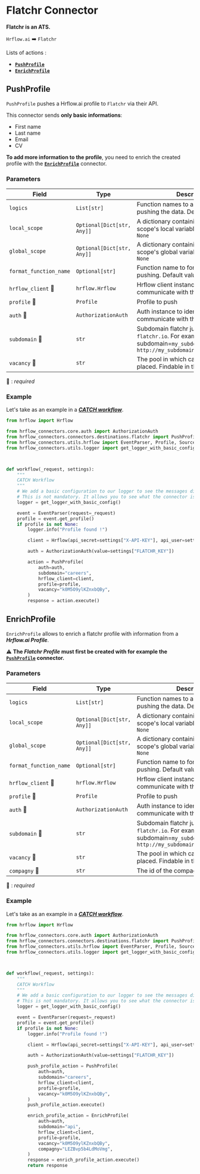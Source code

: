 # Flatchr Connector
**Flatchr is an ATS.**

`Hrflow.ai` :arrow_right: `Flatchr`

Lists of actions :
* [**`PushProfile`**](#pushprofile)
* [**`EnrichProfile`**](#enrichprofile)

## PushProfile

`PushProfile` pushes a Hrflow.ai profile to `Flatchr` via their API.

This connector sends **only basic informations**:
* First name
* Last name
* Email
* CV

**To add more information to the profile**, you need to enrich the created profile with the [**`EnrichProfile`**](#enrichprofile) connector.

### Parameters

| Field | Type | Description |
| ----- | ---- | ----------- |
| `logics`  | `List[str]` | Function names to apply as filter before pushing the data. Default value : `[]`        |
| `local_scope`  | `Optional[Dict[str, Any]]` | A dictionary containing the current scope's local variables. Default value : `None`        |
| `global_scope`  | `Optional[Dict[str, Any]]` | A dictionary containing the current scope's global variables. Default value : `None`       |
| `format_function_name`  | `Optional[str]` | Function name to format job before pushing. Default value : `None`        |
| `hrflow_client` :red_circle: | `hrflow.Hrflow` | Hrflow client instance used to communicate with the Hrflow.ai API        |
| `profile` :red_circle: | `Profile` | Profile to push        |
| `auth` :red_circle: | `AuthorizationAuth` | Auth instance to identify and communicate with the platform        |
| `subdomain` :red_circle: | `str` | Subdomain flatchr just before `flatchr.io`. For example subdomain=`my_subdomain.my` in `http://my_subdomain.my.flatchr.io/ABC`        |
| `vacancy` :red_circle: | `str` | The pool in which candidates will be placed. Findable in the URL        |

:red_circle: : *required* 

### Example
Let's take as an example in a [***CATCH workflow***](https://developers.hrflow.ai/docs/workflows#catch-setup).
```python
from hrflow import Hrflow

from hrflow_connectors.core.auth import AuthorizationAuth
from hrflow_connectors.connectors.destinations.flatchr import PushProfile
from hrflow_connectors.utils.hrflow import EventParser, Profile, Source
from hrflow_connectors.utils.logger import get_logger_with_basic_config



def workflow(_request, settings):
    """
    CATCH Workflow
    """    
    # We add a basic configuration to our logger to see the messages displayed in the standard output
    # This is not mandatory. It allows you to see what the connector is doing.
    logger = get_logger_with_basic_config()

    event = EventParser(request=_request)
    profile = event.get_profile()
    if profile is not None:
        logger.info("Profile found !")

        client = Hrflow(api_secret=settings["X-API-KEY"], api_user=settings["X-USER-EMAIL"])

        auth = AuthorizationAuth(value=settings["FLATCHR_KEY"])

        action = PushProfile(
            auth=auth,
            subdomain="careers",
            hrflow_client=client,
            profile=profile,
            vacancy="k0M5O9ylKZnxbQBy",
        )
        response = action.execute()
```

## EnrichProfile

`EnrichProfile` allows to enrich a flatchr profile with information from a ***Hrflow.ai Profile***. 

⚠️ **The *Flatchr Profile* must first be created with for example the [**`PushProfile`**](#pushprofile) connector.**

### Parameters

| Field | Type | Description |
| ----- | ---- | ----------- |
| `logics`  | `List[str]` | Function names to apply as filter before pushing the data. Default value : `[]`        |
| `local_scope`  | `Optional[Dict[str, Any]]` | A dictionary containing the current scope's local variables. Default value : `None`        |
| `global_scope`  | `Optional[Dict[str, Any]]` | A dictionary containing the current scope's global variables. Default value : `None`       |
| `format_function_name`  | `Optional[str]` | Function name to format job before pushing. Default value : `None`        |
| `hrflow_client` :red_circle: | `hrflow.Hrflow` | Hrflow client instance used to communicate with the Hrflow.ai API        |
| `profile` :red_circle: | `Profile` | Profile to push        |
| `auth` :red_circle: | `AuthorizationAuth` | Auth instance to identify and communicate with the platform        |
| `subdomain` :red_circle: | `str` | Subdomain flatchr just before `flatchr.io`. For example subdomain=`my_subdomain.my` in `http://my_subdomain.my.flatchr.io/ABC`        |
| `vacancy` :red_circle: | `str` | The pool in which candidates will be placed. Findable in the URL        |
| `compagny` :red_circle: | `str` | The id of the compagny        |

:red_circle: : *required* 

### Example
Let's take as an example in a [***CATCH workflow***](https://developers.hrflow.ai/docs/workflows#catch-setup).
```python
from hrflow import Hrflow

from hrflow_connectors.core.auth import AuthorizationAuth
from hrflow_connectors.connectors.destinations.flatchr import PushProfile, EnrichProfile
from hrflow_connectors.utils.hrflow import EventParser, Profile, Source
from hrflow_connectors.utils.logger import get_logger_with_basic_config



def workflow(_request, settings):
    """
    CATCH Workflow
    """    
    # We add a basic configuration to our logger to see the messages displayed in the standard output
    # This is not mandatory. It allows you to see what the connector is doing.
    logger = get_logger_with_basic_config()

    event = EventParser(request=_request)
    profile = event.get_profile()
    if profile is not None:
        logger.info("Profile found !")

        client = Hrflow(api_secret=settings["X-API-KEY"], api_user=settings["X-USER-EMAIL"])

        auth = AuthorizationAuth(value=settings["FLATCHR_KEY"])

        push_profile_action = PushProfile(
            auth=auth,
            subdomain="careers",
            hrflow_client=client,
            profile=profile,
            vacancy="k0M5O9ylKZnxbQBy",
        )
        push_profile_action.execute()

        enrich_profile_action = EnrichProfile(
            auth=auth,
            subdomain="api",
            hrflow_client=client,
            profile=profile,
            vacancy="k0M5O9ylKZnxbQBy",
            compagny="LEZBvp5b4LdMoVmg",
        )
        response = enrich_profile_action.execute()
        return response
```